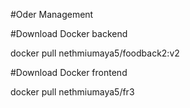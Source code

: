 #Oder Management 

#Download Docker backend

docker pull nethmiumaya5/foodback2:v2 

#Download Docker frontend

docker pull nethmiumaya5/fr3
